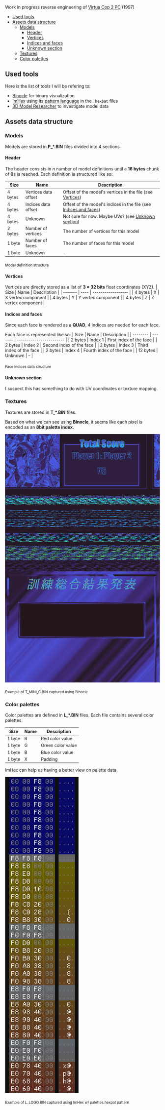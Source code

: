 Work in progress reverse engineering of [Virtua Cop 2 PC](https://www.abandonware-france.org/ltf_abandon/ltf_jeu.php?id=669) (1997)

- [Used tools](#used-tools)
- [Assets data structure](#assets-data-structure)
  - [Models](#models)
    - [Header](#header)
    - [Vertices](#vertices)
    - [Indices and faces](#indices-and-faces)
    - [Unknown section](#unknown-section)
  - [Textures](#textures)
  - [Color palettes](#color-palettes)

## Used tools

Here is the list of tools I will be refering to:
- [Binocle](https://github.com/sharkdp/binocle) for binary visualization
- [ImHex](https://github.com/WerWolv/ImHex) using its [pattern language](https://docs.werwolv.net/pattern-language) in the `.hexpat` files
- [3D Model Researcher](https://mr.game-viewer.org/about_pro.php) to investigate model data


## Assets data structure

### Models
Models are stored in **P_*.BIN** files divided into 4 sections.

#### Header
The header consists in *n* number of model definitions until a **16 bytes** chunk of **0**s is reached. Each definition is structured like so:

| Size    | Name                 | Description                                                                               |
| ------- | -------------------- | ----------------------------------------------------------------------------------------- |
| 4 bytes | Vertices data offset | Offset of the model's vertices in the file (see [Vertices](#vertices))                    |
| 4 bytes | Indices data offset  | Offset of the model's indices in the file   (see [Indices and faces](#indices-and-faces)) |
| 4 bytes | Unknown              | Not sure for now. Maybe UVs?  (see [Unknown section](#unknown-section))                   |
| 2 bytes | Number of vertices   | The number of vertices for this model                                                     |
| 1 byte  | Number of faces      | The number of faces for this model                                                        |
| 1 byte  | Unknown              | -                                                                                         |

<sub>Model definition structure</sub>

#### Vertices
Vertices are directly stored as a list of **3 &times; 32 bits** float coordinates (XYZ).
| Size    | Name | Description        |
| ------- | ---- | ------------------ |
| 4 bytes | X    | X vertex component |
| 4 bytes | Y    | Y vertex component |
| 4 bytes | Z    | Z vertex component |

#### Indices and faces
Since each face is rendered as a **QUAD**, 4 indices are needed for each face.

Each face is represented like so:
| Size     | Name    | Description              |
| -------- | ------- | ------------------------ |
| 2 bytes  | Index 1 | First index of the face  |
| 2 bytes  | Index 2 | Second index of the face |
| 2 bytes  | Index 3 | Third index of the face  |
| 2 bytes  | Index 4 | Fourth index of the face |
| 12 bytes | Unknown | -                        |

<sub>Face indices data structure</sub>

#### Unknown section
I suspect this has something to do with UV coordinates or texture mapping.


### Textures
Textures are stored in **T_*.BIN** files.

Based on what we can see using **Binocle**, it seems like each pixel is encoded as an **8bit palette index**.

![texture-binocle](.doc/texture-binocle.png)

<sub>Example of T_MINI_C.BIN captured using Binocle</sub>


### Color palettes
Color palettes are defined in **L_*.BIN** files.
Each file contains several color palettes.

| Size   | Name | Description       |
| ------ | ---- | ----------------- |
| 1 byte | R    | Red color value   |
| 1 byte | G    | Green color value |
| 1 byte | B    | Blue color value  |
| 1 byte | X    | Padding           |

ImHex can help us having a better view on palette data

![logo-palette-imhex](.doc/logo-palette-imhex.png)

<sub>Example of L_LOGO.BIN captured using ImHex w/ palettes.hexpat pattern</sub>
